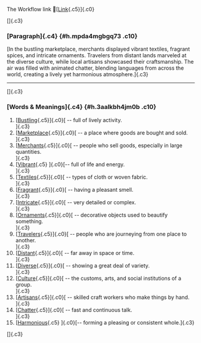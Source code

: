 The Workflow link
👏[[Link](https://www.google.com/url?q=http://www.google.com&sa=D&source=editors&ust=1758948444510255&usg=AOvVaw3lbAN9tqL-bQ7kn6JFPLNg){.c5}]{.c0}

[]{.c3}

### [Paragraph]{.c4} {#h.mpda4mgbgq73 .c10}

[In the bustling marketplace, merchants displayed vibrant textiles,
fragrant spices, and intricate ornaments. Travelers from distant lands
marveled at the diverse culture, while local artisans showcased their
craftsmanship. The air was filled with animated chatter, blending
languages from across the world, creating a lively yet harmonious
atmosphere.]{.c3}

------------------------------------------------------------------------

[]{.c3}

### [Words & Meanings]{.c4} {#h.3aalkbh4jm0b .c10}

1.  [[Bustling](https://www.google.com/url?q=http://www.google.com&sa=D&source=editors&ust=1758948444512560&usg=AOvVaw1fguzagjHWbDm-YhH5EH1c){.c5}]{.c0}[ --
    full of lively activity.\
    ]{.c3}
2.  [[Marketplace](https://www.google.com/url?q=http://www.google.com&sa=D&source=editors&ust=1758948444512995&usg=AOvVaw1ORAi48x7mvF1zCEVE9CxQ){.c5}]{.c0}[ --
    a place where goods are bought and sold.\
    ]{.c3}
3.  [[Merchants](https://www.google.com/url?q=http://www.google.com&sa=D&source=editors&ust=1758948444513381&usg=AOvVaw2ws8cqT-8VOkb84CnotiAP){.c5}]{.c0}[ --
    people who sell goods, especially in large quantities.\
    ]{.c3}
4.  [[Vibrant](https://www.google.com/url?q=http://www.google.com&sa=D&source=editors&ust=1758948444513791&usg=AOvVaw3MwOoiZDM46DBPyOTjg58_){.c5}
    ]{.c0}[-- full of life and energy.\
    ]{.c3}
5.  [[Textiles](https://www.google.com/url?q=http://www.google.com&sa=D&source=editors&ust=1758948444514099&usg=AOvVaw36o4nqm3WIytSK1SqzpvYN){.c5}]{.c0}[ --
    types of cloth or woven fabric.\
    ]{.c3}
6.  [[Fragrant](https://www.google.com/url?q=http://www.google.com&sa=D&source=editors&ust=1758948444514415&usg=AOvVaw1rz2vz1JpeCpRsHFzHqJQw){.c5}]{.c0}[ --
    having a pleasant smell.\
    ]{.c3}
7.  [[Intricate](https://www.google.com/url?q=http://www.google.com&sa=D&source=editors&ust=1758948444514701&usg=AOvVaw2NWCBXYTsT4ZqTJ57GXUCM){.c5}]{.c0}[ --
    very detailed or complex.\
    ]{.c3}
8.  [[Ornaments](https://www.google.com/url?q=http://www.google.com&sa=D&source=editors&ust=1758948444515122&usg=AOvVaw3zoIAwqstM-3_Nkg0g5wM1){.c5}]{.c0}[ --
    decorative objects used to beautify something.\
    ]{.c3}
9.  [[Travelers](https://www.google.com/url?q=http://www.google.com&sa=D&source=editors&ust=1758948444515550&usg=AOvVaw3OZTLVCkFwju5aygjR0_k3){.c5}]{.c0}[ --
    people who are journeying from one place to another.\
    ]{.c3}
10. [[Distant](https://www.google.com/url?q=http://www.google.com&sa=D&source=editors&ust=1758948444515975&usg=AOvVaw2PkuhSd2WW_B5siAzdDg8N){.c5}]{.c0}[ --
    far away in space or time.\
    ]{.c3}
11. [[Diverse](https://www.google.com/url?q=http://www.google.com&sa=D&source=editors&ust=1758948444516309&usg=AOvVaw1H5s6XgjYfalNfF0az_x_l){.c5}]{.c0}[ --
    showing a great deal of variety.\
    ]{.c3}
12. [[Culture](https://www.google.com/url?q=http://www.google.com&sa=D&source=editors&ust=1758948444516673&usg=AOvVaw3rxBJcGWtt3L1_ql-5bj8O){.c5}]{.c0}[ --
    the customs, arts, and social institutions of a group.\
    ]{.c3}
13. [[Artisans](https://www.google.com/url?q=http://www.google.com&sa=D&source=editors&ust=1758948444517090&usg=AOvVaw1taKQo-s3jCxRS2ev9yOUP){.c5}]{.c0}[ --
    skilled craft workers who make things by hand.\
    ]{.c3}
14. [[Chatter](https://www.google.com/url?q=http://www.google.com&sa=D&source=editors&ust=1758948444517493&usg=AOvVaw3JaNrMXgPALOmQvX5_J022){.c5}]{.c0}[ --
    fast and continuous talk.\
    ]{.c3}
15. [[Harmonious](https://www.google.com/url?q=http://www.google.com&sa=D&source=editors&ust=1758948444517837&usg=AOvVaw3GItLJxCXgW88dnz2bXA6_){.c5}
    ]{.c0}[-- forming a pleasing or consistent whole.]{.c3}

[]{.c3}
